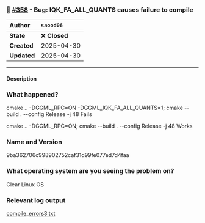 ### 🐛 [#358](https://github.com/ikawrakow/ik_llama.cpp/issues/358) - Bug: IQK_FA_ALL_QUANTS causes failure to compile

| **Author** | `saood06` |
| :--- | :--- |
| **State** | ❌ **Closed** |
| **Created** | 2025-04-30 |
| **Updated** | 2025-04-30 |

---

#### Description

### What happened?

cmake .. -DGGML_RPC=ON -DGGML_IQK_FA_ALL_QUANTS=1; cmake --build . --config Release -j 48 Fails

cmake .. -DGGML_RPC=ON; cmake --build . --config Release -j 48 Works

### Name and Version

9ba362706c998902752caf31d99fe077ed7d4faa

### What operating system are you seeing the problem on?

Clear Linux OS

### Relevant log output

[compile_errors3.txt](https://github.com/user-attachments/files/19971488/compile_errors3.txt)